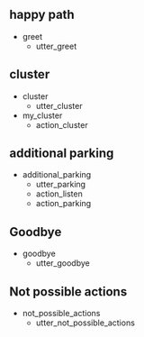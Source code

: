 ## happy path
* greet
  - utter_greet

## cluster
* cluster
  - utter_cluster
* my_cluster
  - action_cluster

## additional parking
* additional_parking
  - utter_parking
  - action_listen
  - action_parking

## Goodbye
* goodbye
  - utter_goodbye

## Not possible actions
* not_possible_actions
  - utter_not_possible_actions